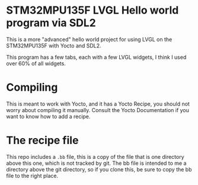 # STM32MPU135F LVGL Hello world program via SDL2

This is a more "advanced" hello world project for using LVGL on the STM32MPU135F with Yocto and SDL2.  
  
This program has a few tabs, each with a few LVGL widgets, I think I used over 60% of all widgets.

# Compiling

This is meant to work with Yocto, and it has a Yocto Recipe, you should not worry about compiling it manually.
Consult the Yocto Documentation if you want to know how to add a recipe.

# The recipe file

This repo includes a `.bb` file, this is a copy of the file that is one directory above this one, which is not tracked by git. The bb file is intended to me a directory above the git directory, so if you clone this, be sure to copy the bb file to the right place.
